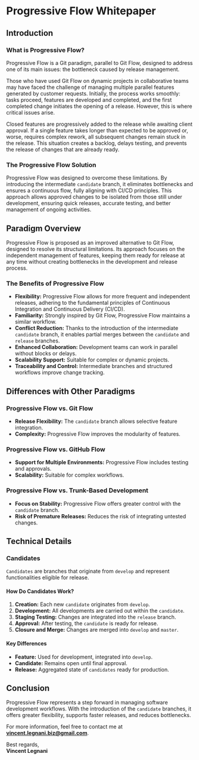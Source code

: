 # Progressive Flow Whitepaper

## Introduction

### What is Progressive Flow?
Progressive Flow is a Git paradigm, parallel to Git Flow, designed to address one of its main issues: the bottleneck caused by release management.

Those who have used Git Flow on dynamic projects in collaborative teams may have faced the challenge of managing multiple parallel features generated by customer requests. Initially, the process works smoothly: tasks proceed, features are developed and completed, and the first completed change initiates the opening of a release. However, this is where critical issues arise.

Closed features are progressively added to the release while awaiting client approval. If a single feature takes longer than expected to be approved or, worse, requires complex rework, all subsequent changes remain stuck in the release. This situation creates a backlog, delays testing, and prevents the release of changes that are already ready.

### The Progressive Flow Solution
Progressive Flow was designed to overcome these limitations. By introducing the intermediate `candidate` branch, it eliminates bottlenecks and ensures a continuous flow, fully aligning with CI/CD principles. This approach allows approved changes to be isolated from those still under development, ensuring quick releases, accurate testing, and better management of ongoing activities.

## Paradigm Overview

Progressive Flow is proposed as an improved alternative to Git Flow, designed to resolve its structural limitations. Its approach focuses on the independent management of features, keeping them ready for release at any time without creating bottlenecks in the development and release process.

### The Benefits of Progressive Flow

- **Flexibility:** Progressive Flow allows for more frequent and independent releases, adhering to the fundamental principles of Continuous Integration and Continuous Delivery (CI/CD).
- **Familiarity:** Strongly inspired by Git Flow, Progressive Flow maintains a similar workflow.
- **Conflict Reduction:** Thanks to the introduction of the intermediate `candidate` branch, it enables partial merges between the `candidate` and `release` branches.
- **Enhanced Collaboration:** Development teams can work in parallel without blocks or delays.
- **Scalability Support:** Suitable for complex or dynamic projects.
- **Traceability and Control:** Intermediate branches and structured workflows improve change tracking.

## Differences with Other Paradigms

### Progressive Flow vs. Git Flow
- **Release Flexibility:** The `candidate` branch allows selective feature integration.
- **Complexity:** Progressive Flow improves the modularity of features.

### Progressive Flow vs. GitHub Flow
- **Support for Multiple Environments:** Progressive Flow includes testing and approvals.
- **Scalability:** Suitable for complex workflows.

### Progressive Flow vs. Trunk-Based Development
- **Focus on Stability:** Progressive Flow offers greater control with the `candidate` branch.
- **Risk of Premature Releases:** Reduces the risk of integrating untested changes.

## Technical Details

### Candidates
`Candidates` are branches that originate from `develop` and represent functionalities eligible for release.

#### How Do Candidates Work?
1. **Creation:** Each new `candidate` originates from `develop`.
2. **Development:** All developments are carried out within the `candidate`.
3. **Staging Testing:** Changes are integrated into the `release` branch.
4. **Approval:** After testing, the `candidate` is ready for release.
5. **Closure and Merge:** Changes are merged into `develop` and `master`.

#### Key Differences
- **Feature:** Used for development, integrated into `develop`.
- **Candidate:** Remains open until final approval.
- **Release:** Aggregated state of `candidates` ready for production.

## Conclusion
Progressive Flow represents a step forward in managing software development workflows. With the introduction of the `candidate` branches, it offers greater flexibility, supports faster releases, and reduces bottlenecks.

For more information, feel free to contact me at **vincent.legnani.biz@gmail.com**.

Best regards,  
**Vincent Legnani**

